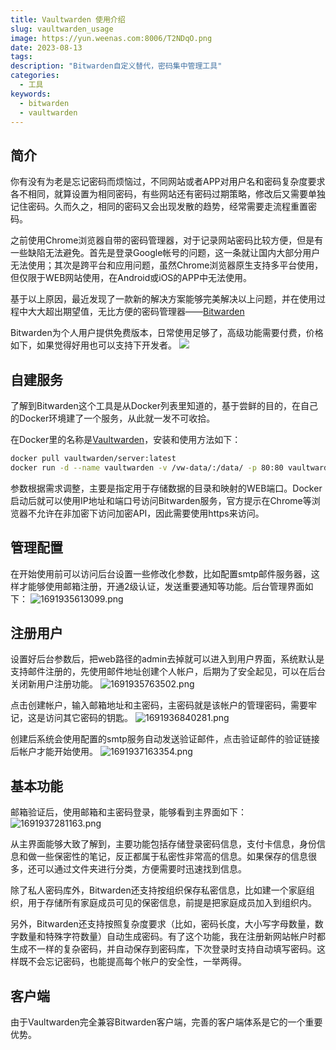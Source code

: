 ```yaml
---
title: Vaultwarden 使用介绍
slug: vaultwarden_usage
image: https://yun.weenas.com:8006/T2NDqO.png
date: 2023-08-13
tags:
description: "Bitwarden自定义替代，密码集中管理工具"
categories:
  - 工具
keywords:
  - bitwarden
  - vaultwarden
---
```


## 简介

你有没有为老是忘记密码而烦恼过，不同网站或者APP对用户名和密码复杂度要求各不相同，就算设置为相同密码，有些网站还有密码过期策略，修改后又需要单独记住密码。久而久之，相同的密码又会出现发散的趋势，经常需要走流程重置密码。

之前使用Chrome浏览器自带的密码管理器，对于记录网站密码比较方便，但是有一些缺陷无法避免。首先是登录Google帐号的问题，这一条就让国内大部分用户无法使用；其次是跨平台和应用问题，虽然Chrome浏览器原生支持多平台使用，但仅限于WEB网站使用，在Android或iOS的APP中无法使用。

基于以上原因，最近发现了一款新的解决方案能够完美解决以上问题，并在使用过程中大大超出期望值，无比方便的密码管理器——[Bitwarden](https://bitwarden.com/)

Bitwarden为个人用户提供免费版本，日常使用足够了，高级功能需要付费，价格如下，如果觉得好用也可以支持下开发者。
![](https://yun.weenas.com:8006/N4C4Jy.png)

## 自建服务

了解到Bitwarden这个工具是从Docker列表里知道的，基于尝鲜的目的，在自己的Docker环境建了一个服务，从此就一发不可收拾。

在Docker里的名称是[Vaultwarden](https://registry.hub.docker.com/r/vaultwarden/server/)，安装和使用方法如下：
```sh
docker pull vaultwarden/server:latest
docker run -d --name vaultwarden -v /vw-data/:/data/ -p 80:80 vaultwarden/server:latest
```

参数根据需求调整，主要是指定用于存储数据的目录和映射的WEB端口。Docker启动后就可以使用IP地址和端口号访问Bitwarden服务，官方提示在Chrome等浏览器不允许在非加密下访问加密API，因此需要使用https来访问。

## 管理配置

在开始使用前可以访问后台设置一些修改化参数，比如配置smtp邮件服务器，这样才能够使用邮箱注册，开通2级认证，发送重要通知等功能。后台管理界面如下：
![1691935613099.png](https://yun.weenas.com:8006/2MkyWu.png)

## 注册用户

设置好后台参数后，把web路径的admin去掉就可以进入到用户界面，系统默认是支持邮件注册的，先使用邮件地址创建个人帐户，后期为了安全起见，可以在后台关闭新用户注册功能。
![1691935763502.png](https://yun.weenas.com:8006/2MkyWu.png)

点击创建帐户，输入邮箱地址和主密码，主密码就是该帐户的管理密码，需要牢记，这是访问其它密码的钥匙。
![1691936840281.png](https://yun.weenas.com:8006/GkgKWI.png)

创建后系统会使用配置的smtp服务自动发送验证邮件，点击验证邮件的验证链接后帐户才能开始使用。
![1691937163354.png](https://yun.weenas.com:8006/f1FXz9.png)

## 基本功能

邮箱验证后，使用邮箱和主密码登录，能够看到主界面如下：
![1691937281163.png](https://yun.weenas.com:8006/mZ2iqD.png)

从主界面能够大致了解到，主要功能包括存储登录密码信息，支付卡信息，身份信息和做一些保密性的笔记，反正都属于私密性非常高的信息。如果保存的信息很多，还可以通过文件夹进行分类，方便需要时迅速找到信息。

除了私人密码库外，Bitwarden还支持按组织保存私密信息，比如建一个家庭组织，用于存储所有家庭成员可见的保密信息，前提是把家庭成员加入到组织内。

另外，Bitwarden还支持按照复杂度要求（比如，密码长度，大小写字母数量，数字数量和特殊字符数量）自动生成密码。有了这个功能，我在注册新网站帐户时都生成不一样的复杂密码，并自动保存到密码库，下次登录时支持自动填写密码。这样既不会忘记密码，也能提高每个帐户的安全性，一举两得。

## 客户端

由于Vaultwarden完全兼容Bitwarden客户端，完善的客户端体系是它的一个重要优势。
